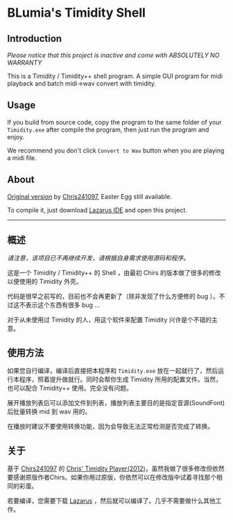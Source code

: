 # BLumia's Timidity Shell

## Introduction

*Please notice that this project is inactive and come with ABSOLUTELY NO WARRANTY*

This is a Timidity / Timidity++ shell program. A simple GUI program for midi playback and batch midi->wav convert with timidity.

## Usage

If you build from source code, copy the program to the same folder of your `Timidity.exe` after compile the program, then just run the program and enjoy.

We recommend you don't click `Convert to Wav` button when you are playing a midi file.

## About

[Original version](https://chrisoft.org/#projects) by [Chris241097](https://github.com/chirs241097/), Easter Egg still available.

To compile it, just download [Lazarus IDE](https://www.lazarus-ide.org/) and open this project.

------------

## 概述

*请注意，该项目已不再继续开发，请根据自身需求使用源码和程序。*

这是一个 Timidity / Timidity++ 的 Shell ，由最初 Chirs 的版本做了很多的修改以便使用的 Timidity 外壳。

代码是很早之前写的，目前也不会再更新了（除非发现了什么方便修的 bug ）。不过这不表示这个东西有很多 bug ...

对于从未使用过 Timidity 的人，用这个软件来配置 Timidity 兴许是个不错的主意。

## 使用方法

如果您自行编译，编译后直接把本程序和 `Timidity.exe` 放在一起就行了，然后运行本程序，照着提升做就行。同时会帮你生成 Timidity 所用的配置文件。当然，也可以配合 Timidity++ 使用。完全没有问题。

展开播放列表后可以添加文件到列表，播放列表主要目的是指定音源(SoundFont)后批量转换 mid 到 wav 用的。

在播放时建议不要使用转换功能，因为会导致无法正常检测是否完成了转换。

## 关于

基于 [Chirs241097](https://github.com/chirs241097/) 的 [Chris' Timidity Player(2012)](https://chrisoft.org/#projects)，虽然我做了很多修改但依然要感谢原版作者Chirs。如果你用过原版，你依然可以在修改版中试着寻找那个相同的彩蛋。

若要编译，您需要下载 [Lazarus](https://www.lazarus-ide.org/) ，然后就可以编译了。几乎不需要做什么其他工作。